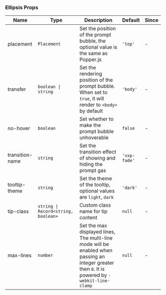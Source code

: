 ### Ellipsis Props

| Name            | Type                                | Description                                                                                                                                      | Default      | Since |
| --------------- | ----------------------------------- | ------------------------------------------------------------------------------------------------------------------------------------------------ | ------------ | ----- |
| placement       | `Placement`                         | Set the position of the prompt bubble, the optional value is the same as Popper.js                                                               | `'top'`      | -     |
| transfer        | `boolean \| string`                 | Set the rendering position of the prompt bubble. When set to `true`, it will render to `<body>` by default                                       | `'body'`     | -     |
| no-hover        | `boolean`                           | Set whether to make the prompt bubble unhoverable                                                                                                | `false`      | -     |
| transition-name | `string`                            | Set the transition effect of showing and hiding the prompt gas                                                                                   | `'vxp-fade'` | -     |
| tooltip-theme   | `string`                            | Set the theme of the tooltip, optional values are `light`, `dark`                                                                                | `'dark'`     | -     |
| tip-class       | `string \| Record<string, boolean>` | Custom class name for tip content                                                                                                                | `null`       | -     |
| max-lines       | `number`                            | Set the max displayed lines, The multi-line mode will be enabled when passing an integer greater then `0`. It is powered by `-webkit-line-clamp` | `null`       | -     |
